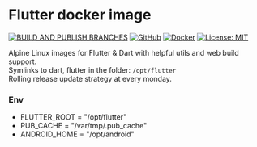 # Flutter docker image

[![BUILD AND PUBLISH BRANCHES](https://github.com/PlugFox/docker_flutter/actions/workflows/build_and_publish_branches.yml/badge.svg)](https://github.com/PlugFox/docker_flutter/actions/workflows/build_and_publish_branches.yml) [![GitHub](https://img.shields.io/badge/Git-Hub-purple.svg)](https://github.com/PlugFox/docker_flutter) [![Docker](https://img.shields.io/badge/Docker-hub-2496ed.svg)](https://hub.docker.com/r/plugfox/flutter/tags) [![License: MIT](https://img.shields.io/badge/License-MIT-brightgreen.svg)](https://github.com/PlugFox/docker_flutter/blob/master/LICENSE)  

Alpine Linux images for Flutter & Dart with helpful utils and web build support.  
Symlinks to dart, flutter in the folder: `/opt/flutter`  
Rolling release update strategy at every monday.

### Env
+ FLUTTER_ROOT = "/opt/flutter"
+ PUB_CACHE    = "/var/tmp/.pub_cache"
+ ANDROID_HOME = "/opt/android"  
  
